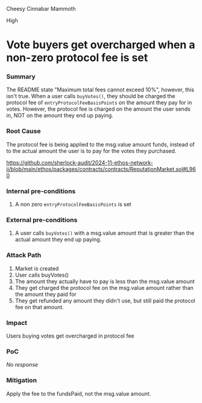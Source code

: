 Cheesy Cinnabar Mammoth

High

# Vote buyers get overcharged when a non-zero protocol fee is set

### Summary

The README state "Maximum total fees cannot exceed 10%", however, this isn't true. When a user calls `buyVotes()`, they should be charged the protocol fee of `entryProtocolFeeBasisPoints` on the amount they pay for in votes. However, the protocol fee is charged on the amount the user sends in, NOT on the amount they end up paying.

### Root Cause

The protocol fee is being applied to the msg.value amount funds, instead of to the actual amount the user is to pay for the votes they purchased.

https://github.com/sherlock-audit/2024-11-ethos-network-ii/blob/main/ethos/packages/contracts/contracts/ReputationMarket.sol#L960

### Internal pre-conditions

1. A non zero `entryProtocolFeeBasisPoints` is set

### External pre-conditions

1. A user calls `buyVotes()` with a msg.value amount that is greater than the actual amount they end up paying.

### Attack Path

1. Market is created
2. User calls buyVotes() 
3. The amount they actually have to pay is less than the msg.value amount
4. They get charged the protocol fee on the msg.value amount rather than the amount they paid for
5. They get refunded any amount they didn't use, but still paid the protocol fee on that amount.

### Impact

Users buying votes get overcharged in protocol fee

### PoC

_No response_

### Mitigation

Apply the fee to the fundsPaid, not the msg.value amount.